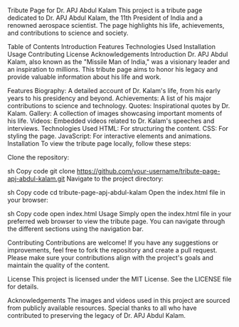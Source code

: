 Tribute Page for Dr. APJ Abdul Kalam
This project is a tribute page dedicated to Dr. APJ Abdul Kalam, the 11th President of India and a renowned aerospace scientist. The page highlights his life, achievements, and contributions to science and society.

Table of Contents
Introduction
Features
Technologies Used
Installation
Usage
Contributing
License
Acknowledgements
Introduction
Dr. APJ Abdul Kalam, also known as the "Missile Man of India," was a visionary leader and an inspiration to millions. This tribute page aims to honor his legacy and provide valuable information about his life and work.

Features
Biography: A detailed account of Dr. Kalam's life, from his early years to his presidency and beyond.
Achievements: A list of his major contributions to science and technology.
Quotes: Inspirational quotes by Dr. Kalam.
Gallery: A collection of images showcasing important moments of his life.
Videos: Embedded videos related to Dr. Kalam's speeches and interviews.
Technologies Used
HTML: For structuring the content.
CSS: For styling the page.
JavaScript: For interactive elements and animations.
Installation
To view the tribute page locally, follow these steps:

Clone the repository:

sh
Copy code
git clone https://github.com/your-username/tribute-page-apj-abdul-kalam.git
Navigate to the project directory:

sh
Copy code
cd tribute-page-apj-abdul-kalam
Open the index.html file in your browser:

sh
Copy code
open index.html
Usage
Simply open the index.html file in your preferred web browser to view the tribute page. You can navigate through the different sections using the navigation bar.

Contributing
Contributions are welcome! If you have any suggestions or improvements, feel free to fork the repository and create a pull request. Please make sure your contributions align with the project's goals and maintain the quality of the content.

License
This project is licensed under the MIT License. See the LICENSE file for details.

Acknowledgements
The images and videos used in this project are sourced from publicly available resources.
Special thanks to all who have contributed to preserving the legacy of Dr. APJ Abdul Kalam.

